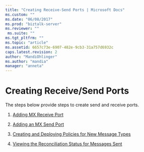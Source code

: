 ```yaml
---
title: "Creating Receive-Send Ports | Microsoft Docs"
ms.custom: ""
ms.date: "06/08/2017"
ms.prod: "biztalk-server"
ms.reviewer: ""
 ms.suite: ""
ms.tgt_pltfrm: ""
ms.topic: "article"
ms.assetid: 6657c73e-6907-482e-9cb3-31a757d6932c
caps.latest.revision: 2
author: "MandiOhlinger"
ms.author: "mandia"
manager: "anneta"
---
```

# Creating Receive/Send Ports
The steps below provide steps to create send and receive ports.  
  
1.  [Adding MX Receive Port](../../adapters-and-accelerators/accelerator-swift/adding-mx-receive-port.md)  
  
2.  [Adding an MX Send Port](../../adapters-and-accelerators/accelerator-swift/adding-an-mx-send-port.md)  
  
3.  [Creating and Deploying Policies for New Message Types](../../adapters-and-accelerators/accelerator-swift/creating-and-deploying-policies-for-new-message-types.md)  
  
4.  [Viewing the Reconciliation Status for Messages Sent](../../adapters-and-accelerators/accelerator-swift/viewing-the-reconciliation-status-for-messages-sent.md)